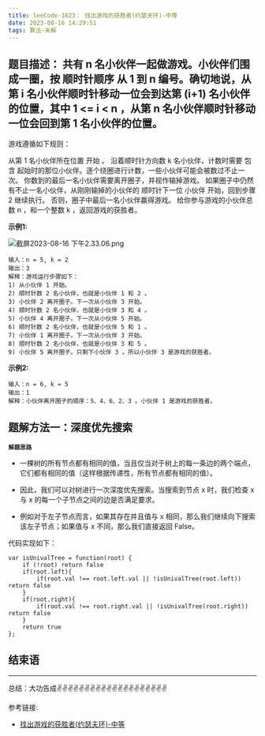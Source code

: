 ```yaml
---
title: leeCode-1823： 找出游戏的获胜者(约瑟夫环)-中等
date: 2023-08-16 14:29:51
tags: 算法-未解
---
```



<meta name="referrer" content="no-referrer"/>


## 题目描述： 共有 n 名小伙伴一起做游戏。小伙伴们围成一圈，按 顺时针顺序 从 1 到 n 编号。确切地说，从第 i 名小伙伴顺时针移动一位会到达第 (i+1) 名小伙伴的位置，其中 1 <= i < n ，从第 n 名小伙伴顺时针移动一位会回到第 1 名小伙伴的位置。

游戏遵循如下规则：

从第 1 名小伙伴所在位置 开始 。
沿着顺时针方向数 k 名小伙伴，计数时需要 包含 起始时的那位小伙伴。逐个绕圈进行计数，一些小伙伴可能会被数过不止一次。
你数到的最后一名小伙伴需要离开圈子，并视作输掉游戏。
如果圈子中仍然有不止一名小伙伴，从刚刚输掉的小伙伴的 顺时针下一位 小伙伴 开始，回到步骤 2 继续执行。
否则，圈子中最后一名小伙伴赢得游戏。
给你参与游戏的小伙伴总数 n ，和一个整数 k ，返回游戏的获胜者。

**示例1:**

![截屏2023-08-16 下午2.33.06.png](https://upload-images.jianshu.io/upload_images/11846892-aff3e4777480fa4a.png?imageMogr2/auto-orient/strip%7CimageView2/2/w/1240)

```
输入：n = 5, k = 2
输出：3
解释：游戏运行步骤如下：
1) 从小伙伴 1 开始。
2) 顺时针数 2 名小伙伴，也就是小伙伴 1 和 2 。
3) 小伙伴 2 离开圈子。下一次从小伙伴 3 开始。
4) 顺时针数 2 名小伙伴，也就是小伙伴 3 和 4 。
5) 小伙伴 4 离开圈子。下一次从小伙伴 5 开始。
6) 顺时针数 2 名小伙伴，也就是小伙伴 5 和 1 。
7) 小伙伴 1 离开圈子。下一次从小伙伴 3 开始。
8) 顺时针数 2 名小伙伴，也就是小伙伴 3 和 5 。
9) 小伙伴 5 离开圈子。只剩下小伙伴 3 。所以小伙伴 3 是游戏的获胜者。
```
**示例2:**

```
输入：n = 6, k = 5
输出：1
解释：小伙伴离开圈子的顺序：5、4、6、2、3 。小伙伴 1 是游戏的获胜者。
```



## 题解方法一：深度优先搜索

**`解题思路`**

* 一棵树的所有节点都有相同的值，当且仅当对于树上的每一条边的两个端点，它们都有相同的值（这样根据传递性，所有节点都有相同的值）。

* 因此，我们可以对树进行一次深度优先搜索。当搜索到节点 x 时，我们检查 x 与 x 的每一个子节点之间的边是否满足要求。
* 例如对于左子节点而言，如果其存在并且值与 x 相同，那么我们继续向下搜索该左子节点；如果值与 x 不同，那么我们直接返回 False。


代码实现如下： 
```
var isUnivalTree = function(root) {
    if (!root) return false
    if(root.left){
        if(root.val !== root.left.val || !isUnivalTree(root.left)) return false
    }
    if(root.right){
        if(root.val !== root.right.val || !isUnivalTree(root.right)) return false
    }
    return true
};
```

## 结束语
---
总结：大功告成✌️✌️✌️✌️✌️✌️✌️✌️✌️✌️✌️✌️✌️✌️✌️✌️✌️✌️✌️✌️

参考链接:
* [找出游戏的获胜者(约瑟夫环)-中等](https://leetcode.cn/problems/find-the-winner-of-the-circular-game/description/)
